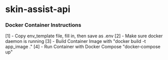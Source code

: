 # skin-assist-api

### Docker Container Instructions

[1] - Copy env_template file, fill in, then save as .env
[2] - Make sure docker daemon is running
[3] - Build Container Image with "docker build -t app_image ."
[4] - Run Container with Docker Compose "docker-compose up"